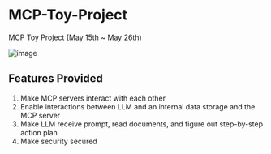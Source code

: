 # MCP-Toy-Project
MCP Toy Project (May 15th ~ May 26th)

![image](https://github.com/user-attachments/assets/541d2c9d-50e6-4b3f-80a4-de386e8e2df5)


## Features Provided
1) Make MCP servers interact with each other
2) Enable interactions between LLM and an internal data storage and the MCP server
3) Make LLM receive prompt, read documents, and figure out step-by-step action plan
4) Make security secured
